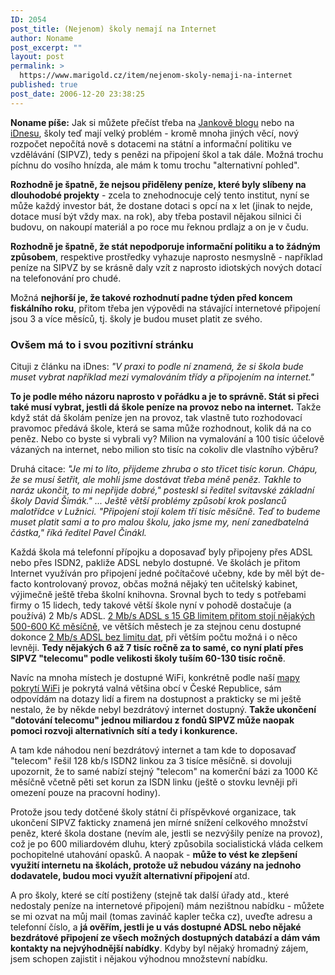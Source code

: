 ```yaml
---
ID: 2054
post_title: (Nejenom) školy nemají na Internet
author: Noname
post_excerpt: ""
layout: post
permalink: >
  https://www.marigold.cz/item/nejenom-skoly-nemaji-na-internet
published: true
post_date: 2006-12-20 23:38:25
---
```

<texy><strong>Noname píše:</strong> Jak si můžete přečíst třeba na <a href="http://jankuv.blog.lupa.cz/0612/sipvz-otevreny-dopis-skolske-komise-svazu-mest-a-obci-cr-a-unie-skolskych-asociaci-cr-czesha">Jankově blogu</a> nebo na <a href="http://zpravy.idnes.cz/skoly-se-odpoji-od-internetu-dosly-penize-fi1-/domaci.asp?c=A061219_084109_domaci_pei">iDnesu</a>, školy teď mají velký problém - kromě mnoha jiných věcí, nový rozpočet nepočítá nově s dotacemi na státní a informační politiku ve vzdělávání (SIPVZ), tedy s penězi na připojení škol a tak dále. Možná trochu píchnu do vosího hnízda, ale mám k tomu trochu "alternativní pohled".

<strong>Rozhodně je špatně, že nejsou přiděleny peníze, které byly slíbeny na dlouhodobé projekty</strong> - zcela to znehodnocuje celý tento institut, nyní se může každý investor bát, že dostane dotaci s opcí na x let (jinak to nejde, dotace musí být vždy max. na rok), aby třeba postavil nějakou silnici či budovu, on nakoupí materiál a po roce mu řeknou prdlajz a on je v čudu. 

<strong>Rozhodně je špatně, že stát nepodporuje informační politiku a to žádným způsobem</strong>, respektive prostředky vyhazuje naprosto nesmyslně - například peníze na SIPVZ by se krásně daly vzít z naprosto idiotských nových dotací na telefonování pro chudé.

Možná <strong>nejhorší je, že takové rozhodnutí padne týden před koncem fiskálního roku</strong>, přitom třeba jen výpovědi na stávající internetové připojení jsou 3 a více měsíců, tj. školy je budou muset platit ze svého.

<h3>Ovšem má to i svou pozitivní stránku</h3>

Cituji z článku na iDnes: <cite>"V praxi to podle ní znamená, že si škola bude muset vybrat například mezi vymalováním třídy a připojením na internet."</cite>

<strong>To je podle mého názoru naprosto v pořádku a je to správně. Stát si přeci také musí vybrat, jestli dá škole peníze na provoz nebo na internet.</strong> Takže když stát dá školám peníze jen na provoz, tak vlastně tuto rozhodovací pravomoc předává škole, která se sama může rozhodnout, kolik dá na co peněz. Nebo co byste si vybrali vy? Milion na vymalování a 100 tisíc účelově vázaných na internet, nebo milion sto tisíc na cokoliv dle vlastního výběru?

Druhá citace: <cite>"Je mi to líto, přijdeme zhruba o sto třicet tisíc korun. Chápu, že se musí šetřit, ale mohli jsme dostávat třeba méně peněz. Takhle to naráz ukončit, to mi nepřijde dobré," posteskl si ředitel svitavské základní školy David Šimák." ... Ještě větší problémy způsobí krok poslanců malotřídce v Lužnici. "Připojení stojí kolem tří tisíc měsíčně. Teď to budeme muset platit sami a to pro malou školu, jako jsme my, není zanedbatelná částka," říká ředitel Pavel Činákl.</cite>

Každá škola má telefonní přípojku a doposavaď byly připojeny přes ADSL nebo přes ISDN2, pakliže ADSL nebylo dostupné. Ve školách je přitom Internet využíván pro připojení jedné počítačové učebny, kde by měl být de-facto kontrolovaný provoz, občas možná nějaký ten učitelský kabinet, výjimečně ještě třeba školní knihovna. Srovnal bych to tedy s potřebami firmy o 15 lidech, tedy takové větší škole nyní v pohodě dostačuje (a používá) 2 Mb/s ADSL. <a href="http://adsl.wia.cz">2 Mb/s ADSL s 15 GB limitem přitom stojí nějakých 500-600 Kč měsíčně</a>, ve větších městech je za stejnou cenu dostupné dokonce <a href="http://adsl.wia.cz/adsl-llu-gts-novera.php">2 Mb/s ADSL bez limitu dat</a>, při větším počtu možná i o něco levněji. <strong>Tedy nějakých 6 až 7 tisíc ročně za to samé, co nyní platí přes SIPVZ "telecomu" podle velikosti školy tuším 60-130 tisíc ročně</strong>.

Navíc na mnoha místech je dostupné WiFi, konkrétně podle naší <a href="http://www.internetprovsechny.cz/wifi.php">mapy pokrytí WiFi</a> je pokrytá valná většina obcí v České Republice, sám odpovídám na dotazy lidí a firem na dostupnost a prakticky se mi ještě nestalo, že by někde nebyl bezdrátový internet dostupný. <strong>Takže ukončení "dotování telecomu" jednou miliardou z fondů SIPVZ může naopak pomoci rozvoji alternativních sítí a tedy i konkurence.</strong>

A tam kde náhodou není bezdrátový internet a tam kde to doposavaď "telecom" řešil 128 kb/s ISDN2 linkou za 3 tisíce měsíčně. si dovoluji upozornit, že to samé nabízí stejný "telecom" na komerční bázi za 1000 Kč měsíčně včetně pěti set korun za ISDN linku (ještě o stovku levněji při omezení pouze na pracovní hodiny).

Protože jsou tedy dotčené školy státní či příspěvkové organizace, tak ukončení SIPVZ fakticky znamená jen mírné snížení celkového množství peněz, které škola dostane (nevím ale, jestli se nezvýšily peníze na provoz), což je po 600 miliardovém dluhu, který způsobila socialistická vláda celkem pochopitelné utahování opasků. A naopak - <strong>může to vést ke zlepšení využití internetu na školách, protože už nebudou vázány na jednoho dodavatele, budou moci využít alternativní připojení </strong>atd.

A pro školy, které se cítí postiženy (stejně tak další úřady atd., které nedostaly peníze na internetové připojení) mám nezištnou nabídku - můžete se mi ozvat na můj mail (tomas zavináč kapler tečka cz), uveďte adresu a telefonní číslo, a <strong>já ověřím, jestli je u vás dostupné ADSL nebo nějaké bezdrátové připojení ze všech možných dostupných databází a dám vám kontakty na nejvýhodnější nabídky</strong>. Kdyby byl nějaký hromadný zájem, jsem schopen zajistit i nějakou výhodnou množstevní nabídku.
